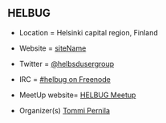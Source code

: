 ## HELBUG
+ Location = Helsinki capital region, Finland
+ Website = [siteName](http://helbug.fi)
+ Twitter = [@helbsdusergroup](https://twitter.com/helbsdusergroup)
+ IRC = [#helbug on Freenode](https://webchat.freenode.net/?channels=helbug)
+ MeetUp website= [HELBUG Meetup](http://www.meetup.com/HELBUG/)

+ Organizer(s) [Tommi Pernila](https://github.com/pernila)
